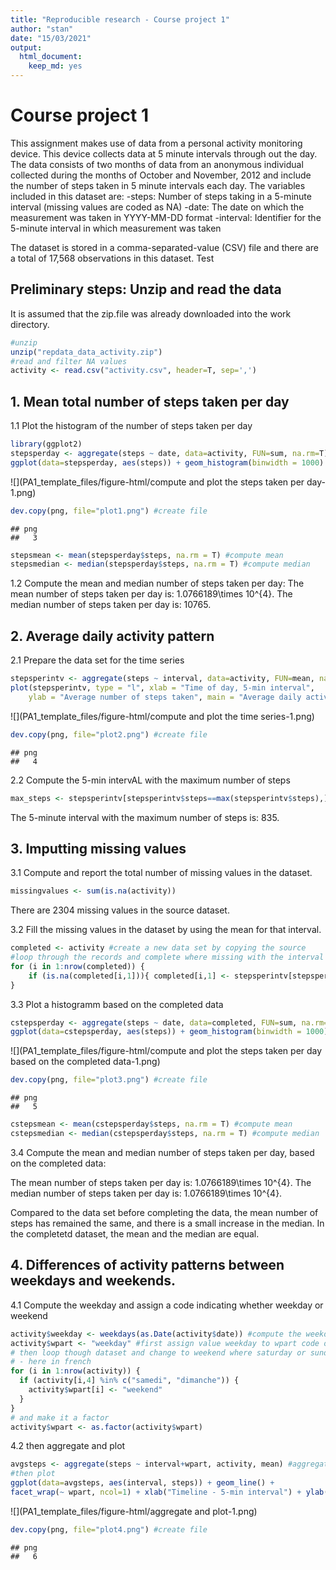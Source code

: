 ```yaml
---
title: "Reproducible research - Course project 1"
author: "stan"
date: "15/03/2021"
output: 
  html_document: 
    keep_md: yes
---
```





# Course project 1
This assignment makes use of data from a personal activity monitoring device. This device collects data at 5 minute intervals through out the day. The data consists of two months of data from an anonymous individual collected during the months of October and November, 2012 and include the number of steps taken in 5 minute intervals each day.
The variables included in this dataset are:
-steps: Number of steps taking in a 5-minute interval (missing values are coded as NA)
-date: The date on which the measurement was taken in YYYY-MM-DD format
-interval: Identifier for the 5-minute interval in which measurement was taken

The dataset is stored in a comma-separated-value (CSV) file and there are a total of 17,568 observations in this dataset.
Test
## Preliminary steps: Unzip and read the data
It is assumed that the zip.file was already downloaded into the work directory.

```r
#unzip
unzip("repdata_data_activity.zip")
#read and filter NA values
activity <- read.csv("activity.csv", header=T, sep=',')
```

## 1. Mean total number of steps taken per day
1.1 Plot the histogram of the number of steps taken per day

```r
library(ggplot2)
stepsperday <- aggregate(steps ~ date, data=activity, FUN=sum, na.rm=T) #aggregate
ggplot(data=stepsperday, aes(steps)) + geom_histogram(binwidth = 1000) + xlab('Total steps per day') + ylab('Count of days') + ggtitle('Total number of steps taken per day') #plot
```

![](PA1_template_files/figure-html/compute and plot the steps taken per day-1.png)<!-- -->

```r
dev.copy(png, file="plot1.png") #create file
```

```
## png 
##   3
```

```r
stepsmean <- mean(stepsperday$steps, na.rm = T) #compute mean
stepsmedian <- median(stepsperday$steps, na.rm = T) #compute median
```
1.2 Compute the mean and median number of steps taken per day:
The mean number of steps taken per day is: 1.0766189\times 10^{4}.
The median number of steps taken per day is: 10765.

## 2. Average daily activity pattern
2.1 Prepare the data set for the time series

```r
stepsperintv <- aggregate(steps ~ interval, data=activity, FUN=mean, na.rm=T) #aggregate
plot(stepsperintv, type = "l", xlab = "Time of day, 5-min interval", 
    ylab = "Average number of steps taken", main = "Average daily activity pattern")
```

![](PA1_template_files/figure-html/compute and plot the time series-1.png)<!-- -->

```r
dev.copy(png, file="plot2.png") #create file
```

```
## png 
##   4
```
2.2 Compute the 5-min intervAL with the maximum number of steps

```r
max_steps <- stepsperintv[stepsperintv$steps==max(stepsperintv$steps),]
```
The 5-minute interval with the maximum number of steps is: 835.

## 3. Imputting missing values
3.1 Compute and report the total number of missing values in the dataset.

```r
missingvalues <- sum(is.na(activity))
```
There are 2304 missing values in the source dataset.

3.2 Fill the missing values in the dataset by using the mean for that interval.

```r
completed <- activity #create a new data set by copying the source
#loop through the records and complete where missing with the interval data
for (i in 1:nrow(completed)) {
    if (is.na(completed[i,1])){ completed[i,1] <- stepsperintv[stepsperintv$interval==completed[i,3], 2]}
}
```
3.3 Plot a histogramm based on the completed data

```r
cstepsperday <- aggregate(steps ~ date, data=completed, FUN=sum, na.rm=T) #aggregate
ggplot(data=cstepsperday, aes(steps)) + geom_histogram(binwidth = 1000) + xlab('Total steps per day') + ylab('Count of days') + ggtitle('Total number of steps taken per day (completed data)') #plot
```

![](PA1_template_files/figure-html/compute and plot the steps taken per day based on the completed data-1.png)<!-- -->

```r
dev.copy(png, file="plot3.png") #create file
```

```
## png 
##   5
```

```r
cstepsmean <- mean(cstepsperday$steps, na.rm = T) #compute mean
cstepsmedian <- median(cstepsperday$steps, na.rm = T) #compute median
```
3.4 Compute the mean and median number of steps taken per day, based on the completed data:

The mean number of steps taken per day is: 1.0766189\times 10^{4}.
The median number of steps taken per day is: 1.0766189\times 10^{4}.

Compared to the data set before completing the data, the mean number of steps has remained the same, and there is a small increase in the median.
In the completetd dataset, the mean and the median are equal.

## 4. Differences of activity patterns between weekdays and weekends.
4.1 Compute the weekday and assign a code indicating whether weekday or weekend

```r
activity$weekday <- weekdays(as.Date(activity$date)) #compute the weekday
activity$wpart <- "weekday" #first assign value weekday to wpart code on all
# then loop though dataset and change to weekend where saturday or sunday
# - here in french
for (i in 1:nrow(activity)) {
  if (activity[i,4] %in% c("samedi", "dimanche")) {
    activity$wpart[i] <- "weekend"
  }
}
# and make it a factor
activity$wpart <- as.factor(activity$wpart)
```
4.2 then aggregate and plot

```r
avgsteps <- aggregate(steps ~ interval+wpart, activity, mean) #aggregate data
#then plot
ggplot(data=avgsteps, aes(interval, steps)) + geom_line() +
facet_wrap(~ wpart, ncol=1) + xlab("Timeline - 5-min interval") + ylab("Number of steps") + ggtitle('Difference in activity pattern (weekday / weekend)')
```

![](PA1_template_files/figure-html/aggregate and plot-1.png)<!-- -->

```r
dev.copy(png, file="plot4.png") #create file
```

```
## png 
##   6
```
